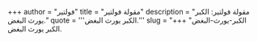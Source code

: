 +++
author = "فولتير"
title = "مقولة فولتير"
description = "مقولة فولتير: الكبر يورث البغض."
quote = '''الكبر يورث البغض.''' 
slug = "الكبر-يورث-البغض"
+++
الكبر يورث البغض.

